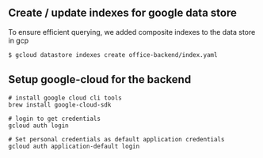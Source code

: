 


## Create / update indexes for google data store

To ensure efficient querying, we added composite indexes to the data store in gcp

```bash
$ gcloud datastore indexes create office-backend/index.yaml
```

## Setup google-cloud for the backend

```
# install google cloud cli tools
brew install google-cloud-sdk

# login to get credentials
gcloud auth login

# Set personal credentials as default application credentials
gcloud auth application-default login
```


